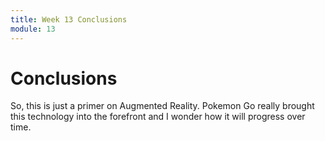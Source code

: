 ```yaml
---
title: Week 13 Conclusions
module: 13
---
```


# Conclusions

So, this is just a primer on Augmented Reality. Pokemon Go really brought this technology into the forefront and I wonder how it will progress over time.